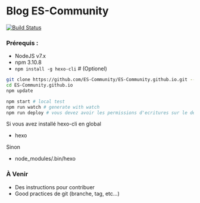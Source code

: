# Blog ES-Community

[![Build Status](https://travis-ci.org/ES-Community/ES-Community.github.io.svg?branch=source)](https://travis-ci.org/ES-Community/ES-Community.github.io)

### Prérequis :
- NodeJS v7.x
- npm 3.10.8
- `npm install -g hexo-cli` # (Optionel)

```bash
git clone https://github.com/ES-Community/ES-Community.github.io.git --recursive
cd ES-Community.github.io
npm update

npm start # local test
npm run watch # generate with watch
npm run deploy # vous devez avoir les permissions d'ecritures sur le dépots
```

Si vous avez installé hexo-cli en global
- hexo

Sinon
- node_modules/.bin/hexo

### À Venir
- Des instructions pour contribuer
- Good practices de git (branche, tag, etc...)